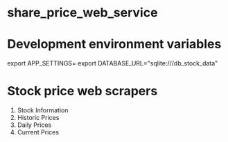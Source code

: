 # share_price_web_service

# Development environment variables
export APP_SETTINGS=
export DATABASE_URL="sqlite:///db_stock_data"

# Stock price web scrapers
1. Stock Information
2. Historic Prices
3. Daily Prices
4. Current Prices

